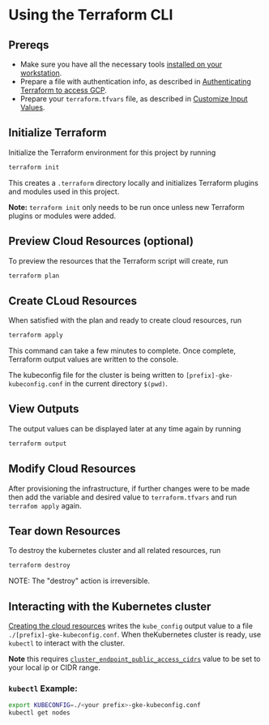 # Using the Terraform CLI

## Prereqs

- Make sure you have all the necessary tools [installed on your workstation](../../README.md#terraform).
- Prepare a file with authentication info, as described in [Authenticating Terraform to access GCP](./TerraformGCPAuthentication.md).
- Prepare your `terraform.tfvars` file, as described in [Customize Input Values](../../README.md#customize-input-values).


## Initialize Terraform 

Initialize the Terraform environment for this project by running

```bash
terraform init
```

This creates a `.terraform` directory locally and initializes Terraform plugins and modules used in this project.

**Note:** `terraform init` only needs to be run once unless new Terraform plugins or modules were added.

## Preview Cloud Resources (optional)

To preview the resources that the Terraform script will create, run

```bash
terraform plan
```

## Create CLoud Resources

When satisfied with the plan and ready to create cloud resources, run

```bash
terraform apply
```

This command can take a few minutes to complete. Once complete, Terraform output values are written to the console. 

The kubeconfig file for the cluster is being written to `[prefix]-gke-kubeconfig.conf` in the current directory `$(pwd)`.


## View Outputs

The output values can be displayed later at any time again by running

```bash
terraform output
```

## Modify Cloud Resources

After provisioning the infrastructure, if further changes were to be made then add the variable and desired value to `terraform.tfvars` and run `terrafom apply` again.

## Tear down Resources

To destroy the kubernetes cluster and all related resources, run

```bash
terraform destroy
```
NOTE: The "destroy" action is irreversible.

## Interacting with the Kubernetes cluster

[Creating the cloud resources](#create-cloud-resources) writes the `kube_config` output value to a file `./[prefix]-gke-kubeconfig.conf`. When theKubernetes cluster is ready, use `kubectl` to interact with the cluster.

**Note** this requires [`cluster_endpoint_public_access_cidrs`](../CONFIG-VARS.md#admin-access) value to be set to your local ip or CIDR range.

### `kubectl` Example:

```bash
export KUBECONFIG=./<your prefix>-gke-kubeconfig.conf
kubectl get nodes
```
